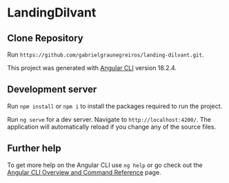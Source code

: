 # LandingDilvant

## Clone Repository
Run `https://github.com/gabrielgraunegreiros/landing-dilvant.git`.

This project was generated with [Angular CLI](https://github.com/angular/angular-cli) version 18.2.4.

## Development server

Run `npm install` or `npm i` to install the packages required to run the project.

Run `ng serve` for a dev server. Navigate to `http://localhost:4200/`. The application will automatically reload if you change any of the source files.

## Further help

To get more help on the Angular CLI use `ng help` or go check out the [Angular CLI Overview and Command Reference](https://angular.dev/tools/cli) page.
